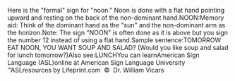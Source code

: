 Here is the "formal" sign for "noon." Noon is done with a flat hand 
			pointing upward and resting on the back of the non-dominant hand.NOON:Memory aid: Think of the dominant hand as the "sun" and the 
			non-dominant arm as the horizon.Note: The sign "NOON" is often done as it is above but you sign the 
			number 12 instead of using a flat hand.Sample sentence:TOMORROW EAT NOON, YOU WANT SOUP AND SALAD? (Would you like soup and salad for 
lunch tomorrow?)Also see:LUNCHYou can learnAmerican Sign Language (ASL)online at American Sign Language University ™ASLresources by Lifeprint.com  ©  Dr. William Vicars